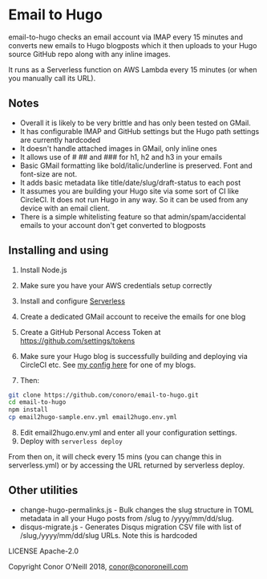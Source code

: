 # Email to Hugo

email-to-hugo checks an email account via IMAP every 15 minutes and converts new emails to Hugo blogposts which it then uploads to your Hugo source GitHub repo along with any inline images.

It runs as a Serverless function on AWS Lambda every 15 minutes (or when you manually call its URL).

## Notes

- Overall it is likely to be very brittle and has only been tested on GMail.
- It has configurable IMAP and GitHub settings but the Hugo path settings are currently hardcoded
- It doesn't handle attached images in GMail, only inline ones
- It allows use of # ## and ### for h1, h2 and h3 in your emails
- Basic GMail formatting like bold/italic/underline is preserved. Font and font-size are not.
- It adds basic metadata like title/date/slug/draft-status to each post
- It assumes you are building your Hugo site via some sort of CI like CircleCI. It does not run Hugo in any way. So it can be used from any device with an email client.
- There is a simple whitelisting feature so that admin/spam/accidental emails to your account don't get converted to blogposts

## Installing and using

1. Install Node.js
2. Make sure you have your AWS credentials setup correctly
3. Install and configure [Serverless](https://serverless.com/framework/docs/getting-started/)
4. Create a dedicated GMail account to receive the emails for one blog
5. Create a GitHub Personal Access Token at https://github.com/settings/tokens
6. Make sure your Hugo blog is successfully building and deploying via CircleCI etc. See [my config here](https://github.com/conoro/hugo.conoroneill.com/blob/master/circle.yml) for one of my blogs.

7. Then:

```bash
git clone https://github.com/conoro/email-to-hugo.git
cd email-to-hugo
npm install
cp email2hugo-sample.env.yml email2hugo.env.yml
```

8. Edit email2hugo.env.yml and enter all your configuration settings.
9. Deploy with `serverless deploy`

From then on, it will check every 15 mins (you can change this in serverless.yml) or by accessing the URL returned by serverless deploy.

## Other utilities

- change-hugo-permalinks.js - Bulk changes the slug structure in TOML metadata in all your Hugo posts from /slug to /yyyy/mm/dd/slug.
- disqus-migrate.js - Generates Disqus migration CSV file with list of /slug,/yyyy/mm/dd/slug URLs. Note this is hardcoded

LICENSE Apache-2.0

Copyright Conor O'Neill 2018, conor@conoroneill.com
